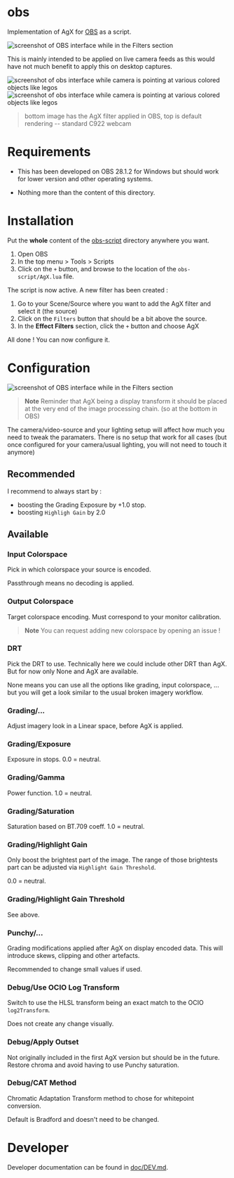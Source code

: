# obs

Implementation of AgX for [OBS](https://obsproject.com/) as a script.

![screenshot of OBS interface while in the Filters section](doc/img/obs-main.png)

This is mainly intended to be applied on live camera feeds as this would have not much benefit
to apply this on desktop captures.

![screenshot of obs interface while camera is pointing at various colored objects like legos](doc/img/obs-c922-default.jpg)
![screenshot of obs interface while camera is pointing at various colored objects like legos](doc/img/obs-c922-agx.jpg)
> bottom image has the AgX filter applied in OBS, top is default rendering -- standard C922 webcam


# Requirements

- This has been developed on OBS 28.1.2 for Windows but should work for lower version
and other operating systems.

- Nothing more than the content of this directory.

# Installation

Put the **whole** content of the [obs-script](obs-script) directory anywhere you want.

1. Open OBS
2. In the top menu > Tools > Scripts
3. Click on the `+` button, and browse to the location of the `obs-script/AgX.lua` file.

The script is now active. A new filter has been created :

1. Go to your Scene/Source where you want to add the AgX filter and select it (the source)
2. Click on the `Filters` button that should be a bit above the source.
3. In the **Effect Filters** section, click the `+` button and choose AgX

All done ! You can now configure it.

# Configuration

![screenshot of OBS interface while in the Filters section](doc/img/obs-filter-options.png)

> **Note** Reminder that AgX being a display transform it should be placed at the
> very end of the image processing chain. (so at the bottom in OBS)

The camera/video-source and your lighting setup will affect how much you need
to tweak the paramaters. There is no setup that work for all cases (but once
configured for your camera/usual lighting, you will not need to touch it anymore)

## Recommended

I recommend to always start by :

- boosting the Grading Exposure by +1.0 stop.
- boosting `Highligh Gain` by 2.0

## Available

### Input Colorspace

Pick in which colorspace your source is encoded. 

Passthrough means no decoding is applied.

### Output Colorspace

Target colorspace encoding. Must correspond to your monitor calibration.

> **Note** You can request adding new colorspace by opening an issue !

### DRT

Pick the DRT to use. Technically here we could include other DRT than AgX.
But for now only None and AgX are available.

None means you can use all the options like grading, input colorspace, ... but
you will get a look similar to the usual broken imagery workflow.


### Grading/...

Adjust imagery look in a Linear space, before AgX is applied.

### Grading/Exposure

Exposure in stops. 0.0 = neutral.

### Grading/Gamma

Power function. 1.0 = neutral.

### Grading/Saturation

Saturation based on BT.709 coeff. 1.0 = neutral.

### Grading/Highlight Gain

Only boost the brightest part of the image. The range of those brightests part can be adjusted
via `Highlight Gain Threshold`.

0.0 = neutral.

### Grading/Highlight Gain Threshold

See above.

### Punchy/...

Grading modifications applied after AgX on display encoded data. This will
introduce skews, clipping and other artefacts.

Recommended to change small values if used.

### Debug/Use OCIO Log Transform

Switch to use the HLSL transform being an exact match to the OCIO `log2Transform`.

Does not create any change visually.

### Debug/Apply Outset

Not originally included in the first AgX version but should be in the future.
Restore chroma and avoid having to use Punchy saturation.

### Debug/CAT Method

Chromatic Adaptation Transform method to chose for whitepoint conversion.

Default is Bradford and doesn't need to be changed.


# Developer

Developer documentation can be found in [doc/DEV.md](doc/DEV.md).